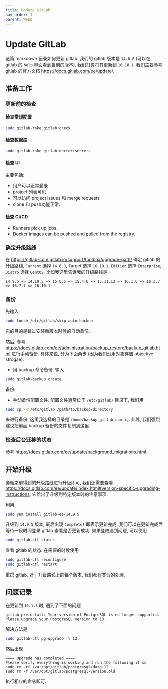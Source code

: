 ```yaml
---
title: Update GitLab
nav_order: 1
parent: Web0
---
```


# Update GitLab

这篇 markdown 记录如何更新 gitlab. 我们的 gitlab 版本是 `14.6.0` (可以在 gitlab 的 `help` 界面看到当前的版本), 我们打算将其更新到 `16.10.1`. 我们主要参考 gitlab 的官方文档 <https://docs.gitlab.com/ee/update/>.

## 准备工作

### 更新前的检查

#### 检查常规配置

``` bash
sudo gitlab-rake gitlab:check
```

#### 检查数据库

```bash
sudo gitlab-rake gitlab:doctor:secrets
```

#### 检查 UI

主要包括:

- 用户可以正常登录
- project 列表可见.
- 可以访问 project issues 和 merge requests
- clone 和 push功能正常.

#### 检查 CI/CD

- Runners pick up jobs.
- Docker images can be pushed and pulled from the registry.

### 确定升级路线

在 <https://gitlab-com.gitlab.io/support/toolbox/upgrade-path/> 确定 gitlab 的升级路线, `Current` 选择 `14.6.0`, Target 选择 `16.10.1`,  `Edition` 选择 `Enterprise`, `Distro` 选择 `CentOS`. 比如我这里告诉我的升级路线是

``` text
14.9.5 => 14.10.5 => 15.0.5 => 15.4.6 => 15.11.13 => 16.1.6 => 16.3.7 => 16.7.7 => 16.10.1
```

### 备份

先输入

``` bash
sudo touch /etc/gitlab/skip-auto-backup
```

它的目的是跳过安装新版本时候的自动备份.

然后, 参考 <https://docs.gitlab.com/ee/administration/backup_restore/backup_gitlab.html> 进行手动备份. 具体来说, 分为下面两步 (因为我们没用对象存储 objective strogae):

- 用 backup 命令备份. 输入

``` bash
sudo gitlab-backup create
```

备份.

- 手动备份配置文件. 配置文件通常位于 `/etc/gitlab/` 目录下, 我们用

```bash
sudo cp -R /etc/gitlab /path/to/backup/directory
```

来进行备份. 这里我选择的目录是 `/home/backup_gitlab_config`. 此外, 我们强烈建议把前面 backup 备份的文件复制到这里.

### 检查后台迁移的状态

参考 <https://docs.gitlab.com/ee/update/background_migrations.html>.

## 开始升级

遵循之前得到的升级路线进行升级即可, 我们还需要查看 <https://docs.gitlab.com/ee/update/index.html#version-specific-upgrading-instructions>, 它给出了升级到特定版本时的注意事项.

利用

``` bash
sudo yum install gitlab-ee-14.9.5
```

升级到 `14.9.5` 版本, 最后出现 `Complete!` 即表示更新完成, 我们可以在更新完成后等待一段时间登录 gitlab 查看是否更新成功. 如果登陆遇到问题, 可以使用

``` bash
sudo gitlab-ctl status
```

查看 gitlab 的状态. 在需要的时候使用

``` bash
sudo gitlab-ctl reconfigure
sudo gitlab-ctl restart
```

重启 gitlab. 对于升级路线上的每个版本, 我们都有类似的处理.

## 问题记录

在更新到 `16.1.6` 时, 遇到了下面的问题

``` text
gitlab preinstall: Your version of PostgreSQL is no longer supported. Please upgrade your PostgreSQL version to 13.
```

解决方法是

``` bash
sudo gitlab-ctl pg-upgrade -V 13
```

然后出现

``` text
==== Upgrade has completed ====
Please verify everything is working and run the following if so
sudo rm -rf /var/opt/gitlab/postgresql/data.12
sudo rm -f /var/opt/gitlab/postgresql-version.old
```

执行相应的命令即可.

